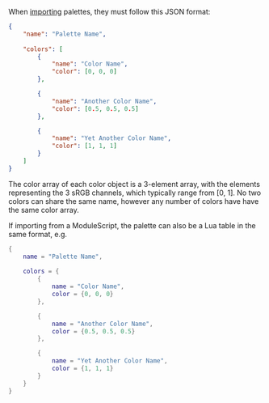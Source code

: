 When [importing](color-editor.md#import-and-export) palettes, they must follow this JSON format:

```json
{
    "name": "Palette Name",
    
    "colors": [
        {
            "name": "Color Name",
            "color": [0, 0, 0]
        },

        {
            "name": "Another Color Name",
            "color": [0.5, 0.5, 0.5]
        },

        {
            "name": "Yet Another Color Name",
            "color": [1, 1, 1]
        }
    ]
}
```

The color array of each color object is a 3-element array, with the elements representing the 3 sRGB channels, which typically range from [0, 1]. No two colors can share the same name, however any number of colors have have the same color array.

If importing from a ModuleScript, the palette can also be a Lua table in the same format, e.g.

```lua
{
    name = "Palette Name",
    
    colors = {
        {
            name = "Color Name",
            color = {0, 0, 0}
        },

        {
            name = "Another Color Name",
            color = {0.5, 0.5, 0.5}
        },

        {
            name = "Yet Another Color Name",
            color = {1, 1, 1}
        }
    }
}
```
